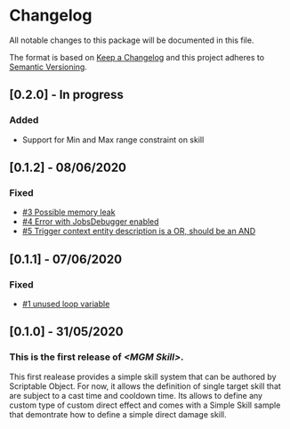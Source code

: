 # Changelog
All notable changes to this package will be documented in this file.

The format is based on [Keep a Changelog](http://keepachangelog.com/en/1.0.0/)
and this project adheres to [Semantic Versioning](http://semver.org/spec/v2.0.0.html).

## [0.2.0] - In progress

### Added

- Support for Min and Max range constraint on skill

## [0.1.2] - 08/06/2020

### Fixed

- [#3 Possible memory leak](https://github.com/WAYNGROUP/MGM-Skill/issues/3)
- [#4 Error with JobsDebugger enabled](https://github.com/WAYNGROUP/MGM-Skill/issues/4)
- [#5 Trigger context entity description is a OR, should be an AND](https://github.com/WAYNGROUP/MGM-Skill/issues/5)


## [0.1.1] - 07/06/2020

### Fixed

- [#1 unused loop variable](https://github.com/WAYNGROUP/MGM-Skill/pull/1)

## [0.1.0] - 31/05/2020

### This is the first release of *\<MGM Skill\>*.

This first realease provides a simple skill system that can be authored by Scriptable Object.
For now, it allows the definition of single target skill that are subject to a cast time and cooldown time.
Its allows to define any custom type of custom direct effect and comes with a Simple Skill sample that demontrate how to define a simple direct damage skill.
